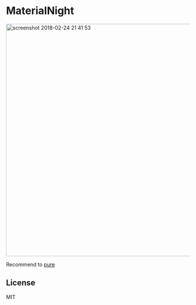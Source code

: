 # MaterialNight

<img width="635" alt="screenshot 2018-02-24 21 41 53" src="https://user-images.githubusercontent.com/9139177/36630541-8dcff7e2-19ab-11e8-8003-55bdc87bf7a4.png">

Recommend to [pure](https://github.com/sindresorhus/pure)

## License
MIT
